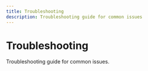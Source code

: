 ```yaml
---
title: Troubleshooting
description: Troubleshooting guide for common issues
---
```


# Troubleshooting

Troubleshooting guide for common issues.